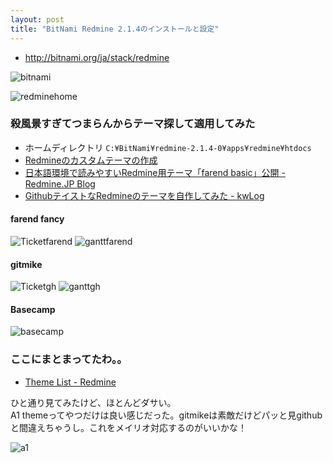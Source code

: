 ```yaml
---
layout: post
title: "BitNami Redmine 2.1.4のインストールと設定"
---
```


- http://bitnami.org/ja/stack/redmine

![bitnami](/postimg/2012/12/bitnami.png)
<!--more-->

![redminehome](/postimg/2012/12/redminehome.png)

### 殺風景すぎてつまらんからテーマ探して適用してみた

- ホームディレクトリ `C:¥BitNami¥redmine-2.1.4-0¥apps¥redmine¥htdocs`
- [Redmineのカスタムテーマの作成](http://redmine.jp/guide/HowTo_create_a_custom_Redmine_theme/)
- [日本語環境で読みやすいRedmine用テーマ「farend basic」公開 - Redmine.JP Blog](http://blog.redmine.jp/articles/farend-basic-theme/)
- [GithubテイストなRedmineのテーマを自作してみた - kwLog](http://blog.makotokw.com/2012/04/09/redmine%E3%81%AE%E3%83%86%E3%83%BC%E3%83%9E%E3%82%92%E8%87%AA%E4%BD%9C%E3%81%97%E3%81%A6%E3%81%BF%E3%81%9F/)

#### farend fancy

![Ticketfarend](/postimg/2012/12/Ticketfarend.png)
![ganttfarend](/postimg/2012/12/ganttfarend.png)

#### gitmike

![Ticketgh](/postimg/2012/12/Ticketgh.png)
![ganttgh](/postimg/2012/12/ganttgh.png)

#### Basecamp

![basecamp](/postimg/2012/12/basecamp.png)


### ここにまとまってたわ。。

- [Theme List - Redmine](http://www.redmine.org/projects/redmine/wiki/Theme_List)

ひと通り見てみたけど、ほとんどダサい。  
A1 themeってやつだけは良い感じだった。gitmikeは素敵だけどパッと見githubと間違えちゃうし。これをメイリオ対応するのがいいかな！

![a1](/postimg/2012/12/a1.png)

